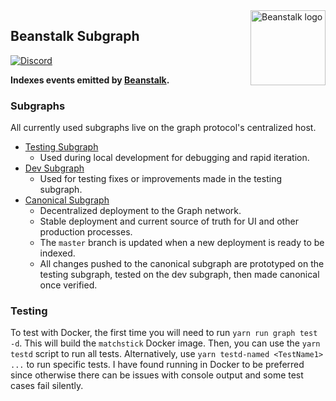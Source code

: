<img src="https://github.com/BeanstalkFarms/Beanstalk-Brand-Assets/blob/main/BEAN/bean-128x128.png" alt="Beanstalk logo" align="right" width="120" />

## Beanstalk Subgraph

[![Discord][discord-badge]][discord-url]

[discord-badge]: https://img.shields.io/discord/880413392916054098?label=Beanstalk
[discord-url]: https://discord.gg/beanstalk

**Indexes events emitted by [Beanstalk](https://etherscan.io/address/0xc1e088fc1323b20bcbee9bd1b9fc9546db5624c5).**

### Subgraphs

All currently used subgraphs live on the graph protocol's centralized host.

- [Testing Subgraph](https://graph.node.bean.money/subgraphs/name/beanstalk-testing)
  - Used during local development for debugging and rapid iteration.
- [Dev Subgraph](https://graph.node.bean.money/subgraphs/name/beanstalk-dev)
  - Used for testing fixes or improvements made in the testing subgraph.
- [Canonical Subgraph](https://thegraph.com/explorer/subgraphs/R9rnzRuiyDybfDsZfoM7eA9w8WuHtZKbroGrgWwDw1d?view=Overview)
  - Decentralized deployment to the Graph network.
  - Stable deployment and current source of truth for UI and other production processes.
  - The `master` branch is updated when a new deployment is ready to be indexed.
  - All changes pushed to the canonical subgraph are prototyped on the testing subgraph, tested on the dev subgraph, then made canonical once verified.

### Testing

To test with Docker, the first time you will need to run `yarn run graph test -d`. This will build the `matchstick` Docker image. Then, you can use the `yarn testd` script to run all tests. Alternatively, use `yarn testd-named <TestName1> ...` to run specific tests. I have found running in Docker to be preferred since otherwise there can be issues with console output and some test cases fail silently.
